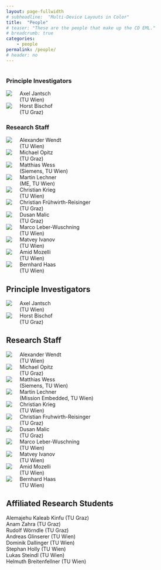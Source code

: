 ```yaml
---
layout: page-fullwidth
# subheadline:  "Multi-Device Layouts in Color"
title:  "People"
# teaser: "These are the people that make up the CD EML."
# breadcrumb: true
categories:
    - people
permalink: /people/
# header: no
---
```




<div class="show-for-small">
    <div class="row">
        <div class="small-12 columns">
            <h3>Principle Investigators</h3>
        </div><!-- /.small-12.columns -->
    </div>
    <div class="row">
        <div class="small-6 columns">
            <img src="{{ site.urlimg }}/people/AxelJantsch.jpg">
            Axel Jantsch
            <br>(TU Wien)
        </div>
        <div class="small-6 columns">
            <img src="{{ site.urlimg }}/people/HorstBischof.jpg">
            Horst Bischof
            <br>(TU Graz)
        </div>
    </div>
    <div class="row">
        <div class="small-12 columns">
            <h3>Research Staff</h3>
        </div><!-- /.small-12.columns -->
    </div>
    <div class="row">
        <div class="small-6 columns">
            <img src="{{ site.urlimg }}/people/AlexanderWendt.jpg">
            Alexander Wendt
            <br>(TU Wien)
        </div>
        <div class="small-6 columns">
            <img src="{{ site.urlimg }}/people/MichaelOpitz.png">
            Michael Opitz
            <br>(TU Graz)
        </div>
    </div>
    <div class="row">
        <div class="small-6 columns">
            <img src="{{ site.urlimg }}/people/MatthiasWess.png">
            Matthias Wess
            <br>(Siemens, TU Wien)
        </div>
        <div class="small-6 columns">
            <img src="{{ site.urlimg }}/people/MartinLechner.jpg">
            Martin Lechner
            <br>(ME, TU Wien)
        </div>
    </div>
    <div class="row">
        <div class="small-6 columns">
            <img src="{{ site.urlimg }}/people/ChristianKrieg.jpg">
            Christian Krieg
            <br>(TU Wien)
        </div>
        <div class="small-6 columns">
            <img src="{{ site.urlimg }}/people/ChristianFruwirthReisinger.jpg">
            Christian Frühwirth-Reisinger
            <br>(TU Graz) 
        </div>
    </div>
    <div class="row">
        <div class="small-6 columns">
            <img src="{{ site.urlimg }}/people/DusanMalic.png">
            Dusan Malic
            <br>(TU Graz)
        </div>
        <div class="small-6 columns">
            <img src="{{ site.urlimg }}/people/person-icon.png">
            Marco Leber-Wuschning
            <br>(TU Wien)
        </div>
    </div>
    <div class="row">
        <div class="small-6 columns">
            <img src="{{ site.urlimg }}/people/MatveyIvanov.png">
            Matvey Ivanov
            <br>(TU Wien)
        </div>
        <div class="small-6 columns">
            <img src="{{ site.urlimg }}/people/AmidMozelli.jpg">
            Amid Mozelli
            <br>(TU Wien)
        </div>
    </div>
    <div class="row">
        <div class="small-6 columns">
            <img src="{{ site.urlimg }}/people/person-icon.png">
            Bernhard Haas
            <br>(TU Wien)
        </div>
        <div class="small-6 columns">
        </div>
    </div>
</div>

<div class="show-for-large-up">
    <div class="row">
        <div class="small-12 columns">
            <h2>Principle Investigators</h2>
        </div><!-- /.small-12.columns -->
    </div>
    <div class="row">
        <div class="large-2 columns">
            <img src="{{ site.urlimg }}/people/AxelJantsch.jpg">
                Axel Jantsch
                <br>(TU Wien)
        </div>
        <div class="large-2 columns">
            <img src="{{ site.urlimg }}/people/HorstBischof.jpg">
        Horst Bischof
        <br>(TU Graz)
        </div>
        <div class="large-8 columns">
        </div>
    </div>
</div>

<div class="show-for-small">
</div>

<div class="show-for-large-up">
    <div class="row">
        <div class="small-12 columns">
            <h2>Research Staff</h2>
        </div><!-- /.small-12.columns -->
    </div>
    <div class="row">
        <div class="large-2 columns">
            <img src="{{ site.urlimg }}/people/AlexanderWendt.jpg">
            Alexander Wendt
            <br>(TU Wien)
        </div>
        <div class="large-2 columns">
            <img src="{{ site.urlimg }}/people/MichaelOpitz.png">
            Michael Opitz
            <br>(TU Graz)
        </div>
        <div class="large-2 columns">
            <img src="{{ site.urlimg }}/people/MatthiasWess.png">
            Matthias Wess
            <br>(Siemens, TU Wien)
        </div>
        <div class="large-2 columns">
            <img src="{{ site.urlimg }}/people/MartinLechner.jpg">
            Martin Lechner
            <br>(Mission Embedded, TU Wien)
        </div>
        <div class="large-2 columns">
            <img src="{{ site.urlimg }}/people/ChristianKrieg.jpg">
            Christian Krieg
            <br>(TU Wien)
        </div>
        <div class="large-2 columns">
            <img src="{{ site.urlimg }}/people/ChristianFruwirthReisinger.jpg">
            Christian Fruhwirth-Reisinger
            <br>(TU Graz) 
        </div>
    </div>
    <div class="row">
        <div class="large-2 columns">
            <img src="{{ site.urlimg }}/people/DusanMalic.png">
            Dusan Malic
            <br>(TU Graz)
        </div>
        <div class="large-2 columns">
            <img src="{{ site.urlimg }}/people/person-icon.png">
            Marco Leber-Wuschning
            <br>(TU Wien)
        </div>
        <div class="large-2 columns">
            <img src="{{ site.urlimg }}/people/MatveyIvanov.png">
            Matvey Ivanov
            <br>(TU Wien)
        </div>
        <div class="large-2 columns">
            <img src="{{ site.urlimg }}/people/AmidMozelli.jpg">
            Amid Mozelli
            <br>(TU Wien)
        </div>
        <div class="large-2 columns">
            <img src="{{ site.urlimg }}/people/person-icon.png">
            Bernhard Haas
            <br>(TU Wien)
        </div>
        <div class="large-2 columns">
        </div>
    </div>
  
</div>

<h2>Affiliated Research Students </h2>
Alemajehu Kaleab Kinfu (TU Graz)<br>
Anam Zahra (TU Graz)<br>
Rudolf Wörndle (TU Graz)<br>
Andreas Glinserer (TU Wien)<br>
Dominik Dallinger (TU Wien)<br>
Stephan Holly (TU Wien)<br>
Lukas Steindl (TU Wien)<br>
Helmuth Breitenfellner (TU Wien)<br>

